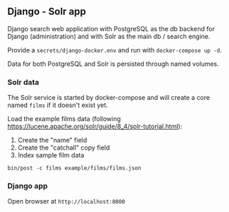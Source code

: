 ## Django - Solr app

Django search web application with PostgreSQL as the db backend for Django (administration) and with Solr as the main db / search engine.

Provide a `secrets/django-docker.env` and run with `docker-compose up -d`.

Data for both PostgreSQL and Solr is persisted through named volumes.

### Solr data

The Solr service is started by docker-compose and will create a core named `films` if it doesn't exist yet.

Load the example films data (following https://lucene.apache.org/solr/guide/8_4/solr-tutorial.html):

1. Create the "name" field
2. Create the "catchall" copy field
3. Index sample film data
```
bin/post -c films example/films/films.json
```

### Django app

Open browser at `http://localhost:8000`